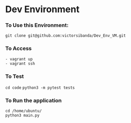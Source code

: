 # Dev Environment 

### To Use this Environment:

`git clone git@github.com:victorsibanda/Dev_Env_VM.git`

### To Access

```
- vagrant up
- vagrant ssh

```

### To Test

 `cd code`
 `python3 -m pytest tests`

### To Run the application

```
cd /home/ubuntu/
python3 main.py
```
